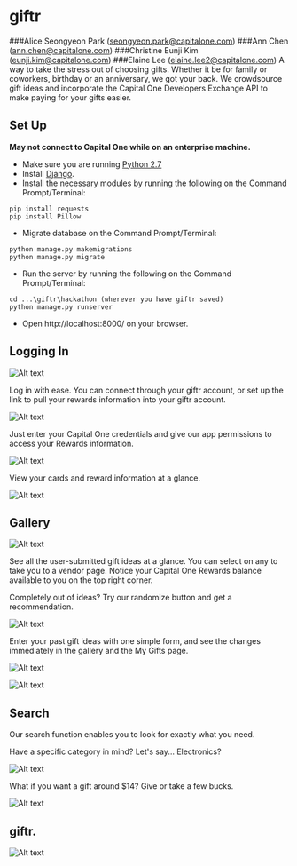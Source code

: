 giftr
===================
###Alice Seongyeon Park (seongyeon.park@capitalone.com)
###Ann Chen (ann.chen@capitalone.com)
###Christine Eunji Kim (eunji.kim@capitalone.com)
###Elaine Lee (elaine.lee2@capitalone.com)
A way to take the stress out of choosing gifts. Whether it be for family or coworkers, birthday or an anniversary, we got your back. We crowdsource gift ideas and incorporate the Capital One Developers Exchange API to make paying for your gifts easier.

Set Up
-------------
**May not connect to Capital One while on an enterprise machine.**

- Make sure you are running [Python 2.7](https://www.python.org/downloads/)
- Install [Django](https://docs.djangoproject.com/).
- Install the necessary modules by running the following on the Command Prompt/Terminal:
```
pip install requests
pip install Pillow 
```
- Migrate database on the Command Prompt/Terminal:
```
python manage.py makemigrations
python manage.py migrate
```
- Run the server by running the following on the Command Prompt/Terminal:
```
cd ...\giftr\hackathon (wherever you have giftr saved)
python manage.py runserver
```
- Open http://localhost:8000/ on your browser.

Logging In
-------------
![Alt text](/hackathon/img/login.png)

Log in with ease. You can connect through your giftr account, or set up the link to pull your rewards information into your giftr account.

![Alt text](/hackathon/img/devex_login.png)

Just enter your Capital One credentials and give our app permissions to access your Rewards information.

![Alt text](/hackathon/img/devex_auth.png)

View your cards and reward information at a glance.

![Alt text](/hackathon/img/cards.png)

Gallery
-------------
![Alt text](/hackathon/img/gallery.png)

See all the user-submitted gift ideas at a glance. You can select on any to take you to a vendor page. Notice your Capital One Rewards balance available to you on the top right corner.

Completely out of ideas? Try our randomize button and get a recommendation.

![Alt text](/hackathon/img/randomize.png)

Enter your past gift ideas with one simple form, and see the changes immediately in the gallery and the My Gifts page.

![Alt text](/hackathon/img/new_gift.png)

![Alt text](/hackathon/img/my_gifts.png)

Search
-------------
Our search function enables you to look for exactly what you need.

Have a specific category in mind? Let's say... Electronics?

![Alt text](/hackathon/img/search_elec.png)

What if you want a gift around $14? Give or take a few bucks. 

![Alt text](/hackathon/img/search_price.png)

giftr.
-------------
![Alt text](/hackathon/img/capital-one-logo.png)
